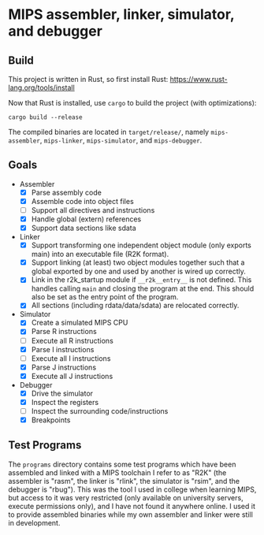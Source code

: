 # MIPS assembler, linker, simulator, and debugger

## Build
This project is written in Rust, so first install Rust:
https://www.rust-lang.org/tools/install

Now that Rust is installed, use `cargo` to build the project
(with optimizations):
```
cargo build --release
```

The compiled binaries are located in `target/release/`, namely `mips-assembler`,
`mips-linker`, `mips-simulator`, and `mips-debugger`.

## Goals
- Assembler
  - [X] Parse assembly code
  - [X] Assemble code into object files
  - [ ] Support all directives and instructions
  - [X] Handle global (extern) references
  - [X] Support data sections like sdata
- Linker
  - [X] Support transforming one independent object module (only exports
        main) into an executable file (R2K format).
  - [X] Support linking (at least) two object modules together such that a
        global exported by one and used by another is wired up correctly.
  - [X] Link in the r2k_startup module if `__r2k__entry__` is not defined. This
        handles calling `main` and closing the program at the end. This should
        also be set as the entry point of the program.
  - [X] All sections (including rdata/data/sdata) are relocated correctly.
- Simulator
  - [X] Create a simulated MIPS CPU
  - [X] Parse R instructions
  - [ ] Execute all R instructions
  - [X] Parse I instructions
  - [ ] Execute all I instructions
  - [X] Parse J instructions
  - [X] Execute all J instructions
- Debugger
  - [X] Drive the simulator
  - [X] Inspect the registers
  - [ ] Inspect the surrounding code/instructions
  - [X] Breakpoints

## Test Programs
The `programs` directory contains some test programs which have been assembled
and linked with a MIPS toolchain I refer to as "R2K" (the assembler is "rasm",
the linker is "rlink", the simulator is "rsim", and the debugger is "rbug").
This was the tool I used in college when learning MIPS, but access to it was
very restricted (only available on university servers, execute permissions
only), and I have not found it anywhere online. I used it to provide assembled
binaries while my own assembler and linker were still in development.
